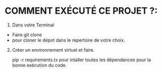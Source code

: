 # COMMENT EXÉCUTÉ CE PROJET ?:

1. Dans votre Terminal

- Faire git clone 
- pour cloner le dépot dans le repertoire de votre choix.

2. Créer un environnement virtuel et faire.

   pip -r requirements.tx
   pour intaller toutes les dépendances pour la bonne exécution du code.

